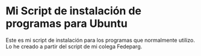 # Mi Script de instalación de programas para Ubuntu
Este es mi script de instalación para los programas que normalmente utilizo. Lo he creado a partir del script de mi colega Fedeparg.
